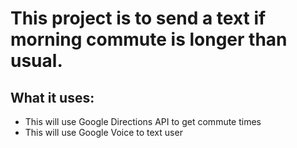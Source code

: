 # This project is to send a text if morning commute is longer than usual. 
## What it uses:
- This will use Google Directions API to get commute times
- This will use Google Voice to text user
